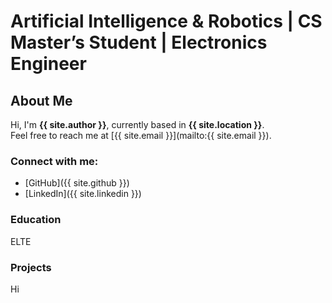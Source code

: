 # Artificial Intelligence & Robotics | CS Master’s Student | Electronics Engineer

## About Me
Hi, I'm **{{ site.author }}**, currently based in **{{ site.location }}**.  
Feel free to reach me at [{{ site.email }}](mailto:{{ site.email }}).

### Connect with me:
- [GitHub]({{ site.github }})
- [LinkedIn]({{ site.linkedin }})

### Education
ELTE

### Projects
Hi
